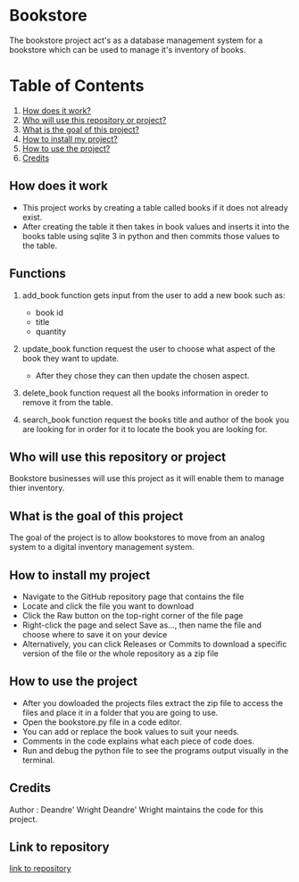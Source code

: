# Bookstore
The bookstore project act's as a database management system for a bookstore which can be used to manage it's inventory of books.

# Table of Contents
1. [How does it work?](#How-does-it-work)
2. [Who will use this repository or project?](#Who-will-use-this-repository-or-project)
3. [What is the goal of this project?](#What-is-the-goal-of-this-project)
4. [How to install my project?](#How-to-install-my-project)
5. [How to use the project?](#How-to-use-the-project)
6. [Credits](#Credits)

## How does it work
* This project works by creating a table called books if it does not already exist. 
* After creating the table it then takes in book values and inserts it into the books table using sqlite 3 in python and then commits those values to the table.
  
## Functions
1. add_book function gets input from the user to add a new book such as:
   * book id
   * title
   * quantity

2. update_book function request the user to choose what aspect of the book they want to update.
   * After they chose they can then update the chosen aspect.
    
3. delete_book function request all the books information in oreder to remove it from the table.
   
5. search_book function request the books title and author of the book you are looking for in order for it to locate the book you are looking for.    

## Who will use this repository or project
Bookstore businesses will use this project as it will enable them to manage thier inventory.

## What is the goal of this project
The goal of the project is to allow bookstores to move from an analog system to a digital inventory management system.

## How to install my project
* Navigate to the GitHub repository page that contains the file
* Locate and click the file you want to download
* Click the Raw button on the top-right corner of the file page
* Right-click the page and select Save as…, then name the file and choose where to save it on your device
* Alternatively, you can click Releases or Commits to download a specific version of the file or the whole repository as a zip file

## How to use the project
* After you dowloaded the projects files extract the zip file to access the  files and place it in a folder that you are going to use.
* Open the bookstore.py file in a code editor.
* You can add or replace the book values to suit your needs.
* Comments in the code explains what each piece of code does.
* Run and debug the python file to see the programs output visually in the terminal.
  
## Credits
 Author : Deandre' Wright
 Deandre' Wright maintains the code for this project.

## Link to repository
 [link to repository](https://github.com/Deandre1dev/Bookstore)
